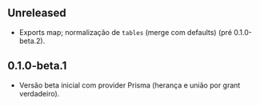 ## Unreleased

- Exports map; normalização de `tables` (merge com defaults) (pré 0.1.0-beta.2).

## 0.1.0-beta.1

- Versão beta inicial com provider Prisma (herança e união por grant verdadeiro).

